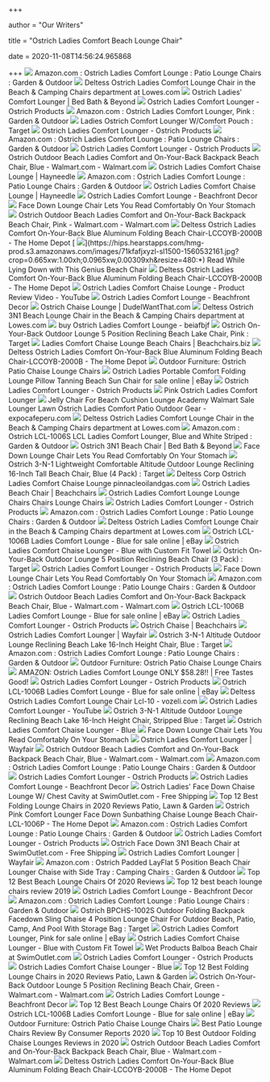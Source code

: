 +++
        
author = "Our Writers"
        
title = "Ostrich Ladies Comfort Beach Lounge Chair"
        
date = 2020-11-08T14:56:24.965868
        
+++
[ ![](https://images-na.ssl-images-amazon.com/images/I/71xAfpvxVbL._AC_SL1500_.jpg)](https://images-na.ssl-images-amazon.com/images/I/71xAfpvxVbL._AC_SL1500_.jpg) Amazon.com : Ostrich Ladies Comfort Lounge : Patio Lounge Chairs : Garden &  Outdoor
[ ![](http://mobileimages.lowes.com/product/converted/013964/013964506747.jpg)](http://mobileimages.lowes.com/product/converted/013964/013964506747.jpg) Deltess Ostrich Ladies Comfort Lounge Chair in the Beach & Camping Chairs  department at Lowes.com
[ ![](https://b3h2.scene7.com/is/image/BedBathandBeyond/6117453270526m?$690$&wid=690&hei=690)](https://b3h2.scene7.com/is/image/BedBathandBeyond/6117453270526m?$690$&wid=690&hei=690) Ostrich Ladies' Comfort Lounger | Bed Bath & Beyond
[ ![](https://cdn.shopify.com/s/files/1/2440/7435/products/Photo-05_5c8ab6bf-f31c-4d47-ac14-c0e37e2a43d2_2048x.jpg?v=1544632060)](https://cdn.shopify.com/s/files/1/2440/7435/products/Photo-05_5c8ab6bf-f31c-4d47-ac14-c0e37e2a43d2_2048x.jpg?v=1544632060) Ostrich Ladies Comfort Lounger - Ostrich Products
[ ![](https://images-na.ssl-images-amazon.com/images/I/51C-pge86sL._AC_SL1000_.jpg)](https://images-na.ssl-images-amazon.com/images/I/51C-pge86sL._AC_SL1000_.jpg) Amazon.com : Ostrich Ladies Comfort Lounger, Pink : Garden & Outdoor
[ ![](https://target.scene7.com/is/image/Target/GUEST_130fd8bf-99be-4ced-92a0-80f4860e2c47?wid=488&hei=488&fmt=pjpeg)](https://target.scene7.com/is/image/Target/GUEST_130fd8bf-99be-4ced-92a0-80f4860e2c47?wid=488&hei=488&fmt=pjpeg) Ladies Ostrich Comfort Lounger W/Comfort Pouch : Target
[ ![](https://cdn.shopify.com/s/files/1/2440/7435/products/Photo-01_3edb4ffe-1e90-4c08-9aab-9b19baf23b42_2048x.jpg?v=1544632060)](https://cdn.shopify.com/s/files/1/2440/7435/products/Photo-01_3edb4ffe-1e90-4c08-9aab-9b19baf23b42_2048x.jpg?v=1544632060) Ostrich Ladies Comfort Lounger - Ostrich Products
[ ![](https://m.media-amazon.com/images/S/aplus-media/vc/8646efa5-ee00-46bd-8cd3-2a6f4978fad4._SL300__.jpeg)](https://m.media-amazon.com/images/S/aplus-media/vc/8646efa5-ee00-46bd-8cd3-2a6f4978fad4._SL300__.jpeg) Amazon.com : Ostrich Ladies Comfort Lounge : Patio Lounge Chairs : Garden &  Outdoor
[ ![](https://cdn.shopify.com/s/files/1/2440/7435/products/WS10410-Edit_2048x.jpg?v=1544632060)](https://cdn.shopify.com/s/files/1/2440/7435/products/WS10410-Edit_2048x.jpg?v=1544632060) Ostrich Ladies Comfort Lounger - Ostrich Products
[ ![](https://i5.walmartimages.com/asr/1e633cfa-dcb8-47da-9438-caab41d27f7f_1.d792427dbde0b1413cc31c012d3da30c.jpeg)](https://i5.walmartimages.com/asr/1e633cfa-dcb8-47da-9438-caab41d27f7f_1.d792427dbde0b1413cc31c012d3da30c.jpeg) Ostrich Outdoor Beach Ladies Comfort and On-Your-Back Backpack Beach Chair,  Blue - Walmart.com - Walmart.com
[ ![](https://content.haycdn.com/mgen/master:DLT008.jpg)](https://content.haycdn.com/mgen/master:DLT008.jpg) Ostrich Ladies Comfort Chaise Lounge | Hayneedle
[ ![](https://m.media-amazon.com/images/S/aplus-media/vc/f88a7c58-06f6-4808-aba9-2c59e1efefac._SR285,285_.JPG)](https://m.media-amazon.com/images/S/aplus-media/vc/f88a7c58-06f6-4808-aba9-2c59e1efefac._SR285,285_.JPG) Amazon.com : Ostrich Ladies Comfort Lounge : Patio Lounge Chairs : Garden &  Outdoor
[ ![](https://content.haycdn.com/mgen/inuse:DLT008.jpg?is=654,654,0xffffff)](https://content.haycdn.com/mgen/inuse:DLT008.jpg?is=654,654,0xffffff) Ostrich Ladies Comfort Chaise Lounge | Hayneedle
[ ![](https://images-na.ssl-images-amazon.com/images/I/51lsiiB9tfL._SS510_.jpg)](https://images-na.ssl-images-amazon.com/images/I/51lsiiB9tfL._SS510_.jpg) Ostrich Ladies Comfort Lounge - Beachfront Decor
[ ![](https://odditymall.com/includes/content/face-down-lounge-chair-lets-you-read-comfortably-on-your-stomach-0.jpg)](https://odditymall.com/includes/content/face-down-lounge-chair-lets-you-read-comfortably-on-your-stomach-0.jpg) Face Down Lounge Chair Lets You Read Comfortably On Your Stomach
[ ![](https://i5.walmartimages.com/asr/598af8f6-367a-4e27-b368-8c29e92a6850_1.50368afac3797332a7cd607ebdf467eb.jpeg)](https://i5.walmartimages.com/asr/598af8f6-367a-4e27-b368-8c29e92a6850_1.50368afac3797332a7cd607ebdf467eb.jpeg) Ostrich Outdoor Beach Ladies Comfort and On-Your-Back Backpack Beach Chair,  Pink - Walmart.com - Walmart.com
[ ![](https://images.homedepot-static.com/productImages/40a1a35e-c55b-40b9-9da5-a39d7d2495c1/svn/blue-deltess-beach-chairs-lccoyb-2000b-1f_600.jpg)](https://images.homedepot-static.com/productImages/40a1a35e-c55b-40b9-9da5-a39d7d2495c1/svn/blue-deltess-beach-chairs-lccoyb-2000b-1f_600.jpg) Deltess Ostrich Ladies Comfort On-Your-Back Blue Aluminum Folding Beach  Chair-LCCOYB-2000B - The Home Depot
[ ![](https://hips.hearstapps.com/hmg-prod.s3.amazonaws.com/images/71kfafjxyzl-sl1500-1560532161.jpg?crop=0.665xw:1.00xh;0.0965xw,0.00309xh&resize=480:*)](https://hips.hearstapps.com/hmg-prod.s3.amazonaws.com/images/71kfafjxyzl-sl1500-1560532161.jpg?crop=0.665xw:1.00xh;0.0965xw,0.00309xh&resize=480:*) Read While Lying Down with This Genius Beach Chair
[ ![](https://images.homedepot-static.com/productImages/7208c2b7-ea6e-49a4-9d4a-bd53359413f6/svn/blue-deltess-beach-chairs-lccoyb-2000b-4f_600.jpg)](https://images.homedepot-static.com/productImages/7208c2b7-ea6e-49a4-9d4a-bd53359413f6/svn/blue-deltess-beach-chairs-lccoyb-2000b-4f_600.jpg) Deltess Ostrich Ladies Comfort On-Your-Back Blue Aluminum Folding Beach  Chair-LCCOYB-2000B - The Home Depot
[ ![](https://i.ytimg.com/vi/3Jfzq5F8wCg/maxresdefault.jpg)](https://i.ytimg.com/vi/3Jfzq5F8wCg/maxresdefault.jpg) Ostrich Ladies Comfort Chaise Lounge - Product Review Video - YouTube
[ ![](https://images-na.ssl-images-amazon.com/images/I/516V03TF1UL.jpg)](https://images-na.ssl-images-amazon.com/images/I/516V03TF1UL.jpg) Ostrich Ladies Comfort Lounge - Beachfront Decor
[ ![](http://static.dudeiwantthat.com/img/outdoors/beach/ostrich-chaise-lounge-17010.jpg)](http://static.dudeiwantthat.com/img/outdoors/beach/ostrich-chaise-lounge-17010.jpg) Ostrich Chaise Lounge | DudeIWantThat.com
[ ![](http://mobileimages.lowes.com/product/converted/837654/837654809600.jpg)](http://mobileimages.lowes.com/product/converted/837654/837654809600.jpg) Deltess Ostrich 3N1 Beach Lounge Chair in the Beach & Camping Chairs  department at Lowes.com
[ ![](http://ecx.images-amazon.com/images/I/51kTNtncRjL.SL280_.jpg)](http://ecx.images-amazon.com/images/I/51kTNtncRjL.SL280_.jpg) buy Ostrich Ladies Comfort Lounge - beiafbjf
[ ![](https://target.scene7.com/is/image/Target/GUEST_c78ca501-fae8-4664-8fc1-2eeeebe91d35?wid=488&hei=488&fmt=pjpeg)](https://target.scene7.com/is/image/Target/GUEST_c78ca501-fae8-4664-8fc1-2eeeebe91d35?wid=488&hei=488&fmt=pjpeg) Ostrich On-Your-Back Outdoor Lounge 5 Position Reclining Beach Lake Chair,  Pink : Target
[ ![](http://images.beachchairs.biz/ladies-comfort-deluxe-lounge-pool-beach-sun.jpg)](http://images.beachchairs.biz/ladies-comfort-deluxe-lounge-pool-beach-sun.jpg) Ladies Comfort Chaise Lounge Beach Chairs | Beachchairs.biz
[ ![](https://images.homedepot-static.com/productImages/6ee336c3-3670-43e7-befe-1e56e5528fd8/svn/blue-deltess-beach-chairs-lccoyb-2000b-44_600.jpg)](https://images.homedepot-static.com/productImages/6ee336c3-3670-43e7-befe-1e56e5528fd8/svn/blue-deltess-beach-chairs-lccoyb-2000b-44_600.jpg) Deltess Ostrich Ladies Comfort On-Your-Back Blue Aluminum Folding Beach  Chair-LCCOYB-2000B - The Home Depot
[ ![](https://4.bp.blogspot.com/-9Q6BHH3_4s8/WcqT-YCOYvI/AAAAAAAAK5A/dDjCV14cW4g4gagq-EuldYDHO1BmmAJ7ACLcBGAs/s280/Ostrich-Ladies-Comfort-Lounge.JPG)](https://4.bp.blogspot.com/-9Q6BHH3_4s8/WcqT-YCOYvI/AAAAAAAAK5A/dDjCV14cW4g4gagq-EuldYDHO1BmmAJ7ACLcBGAs/s280/Ostrich-Ladies-Comfort-Lounge.JPG) Outdoor Furniture: Ostrich Patio Chaise Lounge Chairs
[ ![](https://i.ebayimg.com/images/g/lIAAAOSw9CdfkSTc/s-l640.jpg)](https://i.ebayimg.com/images/g/lIAAAOSw9CdfkSTc/s-l640.jpg) Ostrich Ladies Portable Comfort Folding Lounge Pillow Tanning Beach Sun  Chair for sale online | eBay
[ ![](https://cdn.shopify.com/s/files/1/2440/7435/products/lcl2_400x400.jpg?v=1544632060)](https://cdn.shopify.com/s/files/1/2440/7435/products/lcl2_400x400.jpg?v=1544632060) Ostrich Ladies Comfort Lounger - Ostrich Products
[ ![](https://img.grouponcdn.com/stores/3fveE7o2LrUY4LqwXoVPKDbZUDKX/storespi2716669-1040x640/v1/sc600x600.jpg)](https://img.grouponcdn.com/stores/3fveE7o2LrUY4LqwXoVPKDbZUDKX/storespi2716669-1040x640/v1/sc600x600.jpg) Pink Ostrich Ladies Comfort Lounger
[ ![](https://www.expocafeperu.com/w/2020/07/jelly-chair-for-beach-cushion-lounge-academy-walmart-sale-lounger-lawn-ostrich-ladies-comfort-patio.jpg)](https://www.expocafeperu.com/w/2020/07/jelly-chair-for-beach-cushion-lounge-academy-walmart-sale-lounger-lawn-ostrich-ladies-comfort-patio.jpg) Jelly Chair For Beach Cushion Lounge Academy Walmart Sale Lounger Lawn  Ostrich Ladies Comfort Patio Outdoor Gear - expocafeperu.com
[ ![](https://mobileimages.lowes.com/product/converted/080958/080958380218.jpg?size=lg)](https://mobileimages.lowes.com/product/converted/080958/080958380218.jpg?size=lg) Deltess Ostrich Ladies Comfort Lounge Chair in the Beach & Camping Chairs  department at Lowes.com
[ ![](https://m.media-amazon.com/images/I/51o6tIhsTnL._AC_SS350_.jpg)](https://m.media-amazon.com/images/I/51o6tIhsTnL._AC_SS350_.jpg) Amazon.com : Ostrich LCL-1006S LCL Ladies Comfort Lounger, Blue and White  Striped : Garden & Outdoor
[ ![](https://b3h2.scene7.com/is/image/BedBathandBeyond/56534443628841p?$690$&wid=690&hei=690)](https://b3h2.scene7.com/is/image/BedBathandBeyond/56534443628841p?$690$&wid=690&hei=690) Ostrich 3N1 Beach Chair | Bed Bath & Beyond
[ ![](https://odditymall.com/includes/content/face-down-lounge-chair-1.jpg)](https://odditymall.com/includes/content/face-down-lounge-chair-1.jpg) Face Down Lounge Chair Lets You Read Comfortably On Your Stomach
[ ![](https://target.scene7.com/is/image/Target/GUEST_840bd59d-dc3f-4b59-8050-66b759328f04?wid=488&hei=488&fmt=pjpeg)](https://target.scene7.com/is/image/Target/GUEST_840bd59d-dc3f-4b59-8050-66b759328f04?wid=488&hei=488&fmt=pjpeg) Ostrich 3-N-1 Lightweight Comfortable Altitude Outdoor Lounge Reclining  16-Inch Tall Beach Chair, Blue (4 Pack) : Target
[ ![](https://images-na.ssl-images-amazon.com/images/I/51V-WUZ9AQL._SL500_AC_SS350_.jpg)](https://images-na.ssl-images-amazon.com/images/I/51V-WUZ9AQL._SL500_AC_SS350_.jpg) Deltess Corp Ostrich Ladies Comfort Chaise Lounge pinnacleoilandgas.com
[ ![](https://images.beachchairs.biz/ladies-comfort-lounge.jpg)](https://images.beachchairs.biz/ladies-comfort-lounge.jpg) Ostrich Ladies Beach Chair | Beachchairs
[ ![](https://i5.walmartimages.com/asr/7d8810cb-0e70-43c6-85ef-b0315eea7076_1.d59e6fb169f979fba9411140c502064b.jpeg)](https://i5.walmartimages.com/asr/7d8810cb-0e70-43c6-85ef-b0315eea7076_1.d59e6fb169f979fba9411140c502064b.jpeg) Ostrich Ladies Comfort Lounge Lounge Chairs Chairs Lounge Chairs
[ ![](https://cdn.shopify.com/s/files/1/2440/7435/products/WS10442-Edit_2048x.jpg?v=1580833358)](https://cdn.shopify.com/s/files/1/2440/7435/products/WS10442-Edit_2048x.jpg?v=1580833358) Ostrich Ladies Comfort Lounger - Ostrich Products
[ ![](https://m.media-amazon.com/images/I/61qqKb7Yc-L._AC_SS350_.jpg)](https://m.media-amazon.com/images/I/61qqKb7Yc-L._AC_SS350_.jpg) Amazon.com : Ostrich Ladies Comfort Lounge : Patio Lounge Chairs : Garden &  Outdoor
[ ![](http://images.lowes.com/product/converted/013964/013964506747_09065248.jpg)](http://images.lowes.com/product/converted/013964/013964506747_09065248.jpg) Deltess Ostrich Ladies Comfort Lounge Chair in the Beach & Camping Chairs  department at Lowes.com
[ ![](https://i.ebayimg.com/images/g/9NoAAOSwsGpcGmIB/s-l640.jpg)](https://i.ebayimg.com/images/g/9NoAAOSwsGpcGmIB/s-l640.jpg) Ostrich LCL-1006B Ladies Comfort Lounge - Blue for sale online | eBay
[ ![](https://images-na.ssl-images-amazon.com/images/I/51YQn2zFf9L.jpg)](https://images-na.ssl-images-amazon.com/images/I/51YQn2zFf9L.jpg) Ostrich Ladies Comfort Chaise Lounger - Blue with Custom Fit Towel
[ ![](https://target.scene7.com/is/image/Target/GUEST_24d1d269-7546-47c0-8bb7-53dec8b10316?wid=488&hei=488&fmt=pjpeg)](https://target.scene7.com/is/image/Target/GUEST_24d1d269-7546-47c0-8bb7-53dec8b10316?wid=488&hei=488&fmt=pjpeg) Ostrich On-Your-Back Outdoor Lounge 5 Position Reclining Beach Chair (3  Pack) : Target
[ ![](https://cdn.shopify.com/s/files/1/2440/7435/products/Photo-06_5358bab0-ad10-4357-ae89-ee42a99c534b_2048x.jpg?v=1553537922)](https://cdn.shopify.com/s/files/1/2440/7435/products/Photo-06_5358bab0-ad10-4357-ae89-ee42a99c534b_2048x.jpg?v=1553537922) Ostrich Ladies Comfort Lounger - Ostrich Products
[ ![](https://odditymall.com/includes/content/upload/face-down-lounge-chair-7309.jpg)](https://odditymall.com/includes/content/upload/face-down-lounge-chair-7309.jpg) Face Down Lounge Chair Lets You Read Comfortably On Your Stomach
[ ![](https://m.media-amazon.com/images/I/51oh646KpQL._AC_UL400_.jpg)](https://m.media-amazon.com/images/I/51oh646KpQL._AC_UL400_.jpg) Amazon.com : Ostrich Ladies Comfort Lounge : Patio Lounge Chairs : Garden &  Outdoor
[ ![](https://i5.walmartimages.com/asr/bc9d012e-0b61-4294-9da7-5e60f4742785_1.d6e66ce55e2cf845d8efe491fd2b95a2.jpeg)](https://i5.walmartimages.com/asr/bc9d012e-0b61-4294-9da7-5e60f4742785_1.d6e66ce55e2cf845d8efe491fd2b95a2.jpeg) Ostrich Outdoor Beach Ladies Comfort and On-Your-Back Backpack Beach Chair,  Blue - Walmart.com - Walmart.com
[ ![](https://i.ebayimg.com/images/g/XBIAAOSwHU9eHeFX/s-l225.jpg)](https://i.ebayimg.com/images/g/XBIAAOSwHU9eHeFX/s-l225.jpg) Ostrich LCL-1006B Ladies Comfort Lounge - Blue for sale online | eBay
[ ![](https://cdn.shopify.com/s/files/1/2440/7435/products/Photo-04_6dfb2e91-53ea-47ad-adbd-b00189cc5605_2048x.jpg?v=1580833279)](https://cdn.shopify.com/s/files/1/2440/7435/products/Photo-04_6dfb2e91-53ea-47ad-adbd-b00189cc5605_2048x.jpg?v=1580833279) Ostrich Ladies Comfort Lounger - Ostrich Products
[ ![](https://images.beachchairs.biz/l-m/modern-outdoor-reclining-beach-sun-patio-chaise-v-1673706581.jpg)](https://images.beachchairs.biz/l-m/modern-outdoor-reclining-beach-sun-patio-chaise-v-1673706581.jpg) Ostrich Chaise | Beachchairs
[ ![](https://secure.img1-fg.wfcdn.com/im/49624884/resize-h600-w600%5Ecompr-r85/6376/63765444/Kelston+Mills+Elegant+Sun+Lounger+Set+with+Cushion+%28Set+of+2%29.jpg)](https://secure.img1-fg.wfcdn.com/im/49624884/resize-h600-w600%5Ecompr-r85/6376/63765444/Kelston+Mills+Elegant+Sun+Lounger+Set+with+Cushion+%28Set+of+2%29.jpg) Ostrich Ladies Comfort Lounger | Wayfair
[ ![](https://target.scene7.com/is/image/Target/GUEST_f8271bce-f997-4204-9c07-664f51dfcf9d?wid=488&hei=488&fmt=pjpeg)](https://target.scene7.com/is/image/Target/GUEST_f8271bce-f997-4204-9c07-664f51dfcf9d?wid=488&hei=488&fmt=pjpeg) Ostrich 3-N-1 Altitude Outdoor Lounge Reclining Beach Lake 16-Inch Height  Chair, Blue : Target
[ ![](https://m.media-amazon.com/images/I/71EOhlgwz3L._AC_UL400_.jpg)](https://m.media-amazon.com/images/I/71EOhlgwz3L._AC_UL400_.jpg) Amazon.com : Ostrich Ladies Comfort Lounge : Patio Lounge Chairs : Garden &  Outdoor
[ ![](https://4.bp.blogspot.com/-SYdFEiLg8ZM/VrPbbtoE5vI/AAAAAAAAIc4/0IauXRHnh88/s280/Ostrich-Patio-Chaise-Lounge-Chairs.png)](https://4.bp.blogspot.com/-SYdFEiLg8ZM/VrPbbtoE5vI/AAAAAAAAIc4/0IauXRHnh88/s280/Ostrich-Patio-Chaise-Lounge-Chairs.png) Outdoor Furniture: Ostrich Patio Chaise Lounge Chairs
[ ![](https://www.freetastesgood.com/wp-content/uploads/2017/03/beach-chair-amazon-deals.jpg)](https://www.freetastesgood.com/wp-content/uploads/2017/03/beach-chair-amazon-deals.jpg) AMAZON: Ostrich Ladies Comfort Lounge ONLY $58.28!! | Free Tastes Good!
[ ![](https://cdn.shopify.com/s/files/1/2440/7435/products/Photo-04_dc3b1be4-254d-410a-94e9-2c02abb41e95_2048x.jpg?v=1544632060)](https://cdn.shopify.com/s/files/1/2440/7435/products/Photo-04_dc3b1be4-254d-410a-94e9-2c02abb41e95_2048x.jpg?v=1544632060) Ostrich Ladies Comfort Lounger - Ostrich Products
[ ![](https://i.ebayimg.com/images/g/OUgAAOSwfJheHeCm/s-l225.jpg)](https://i.ebayimg.com/images/g/OUgAAOSwfJheHeCm/s-l225.jpg) Ostrich LCL-1006B Ladies Comfort Lounge - Blue for sale online | eBay
[ ![](https://i.pinimg.com/originals/78/0a/9b/780a9bdf3e2cfc7e2f46df2b5f53175a.jpg)](https://i.pinimg.com/originals/78/0a/9b/780a9bdf3e2cfc7e2f46df2b5f53175a.jpg) Deltess Ostrich Ladies Comfort Lounge Chair Lcl-10 - vozeli.com
[ ![](https://i.ytimg.com/vi/9AmWznsKOQY/maxresdefault.jpg)](https://i.ytimg.com/vi/9AmWznsKOQY/maxresdefault.jpg) Ostrich Ladies Comfort Lounger - YouTube
[ ![](https://target.scene7.com/is/image/Target/GUEST_9bed5788-19a6-4a8c-b61d-67ff36c0bc1e?wid=488&hei=488&fmt=pjpeg)](https://target.scene7.com/is/image/Target/GUEST_9bed5788-19a6-4a8c-b61d-67ff36c0bc1e?wid=488&hei=488&fmt=pjpeg) Ostrich 3-N-1 Altitude Outdoor Lounge Reclining Beach Lake 16-Inch Height  Chair, Stripped Blue : Target
[ ![](https://images.beachchairs.biz/l-m/ladies-comfort-chaise-lounger-v-208247211.jpg)](https://images.beachchairs.biz/l-m/ladies-comfort-chaise-lounger-v-208247211.jpg) Ostrich Ladies Comfort Chaise Lounger - Blue
[ ![](https://odditymall.com/includes/content/upload/face-down-lounge-chair-992.jpg)](https://odditymall.com/includes/content/upload/face-down-lounge-chair-992.jpg) Face Down Lounge Chair Lets You Read Comfortably On Your Stomach
[ ![](https://secure.img1-fg.wfcdn.com/im/00447955/resize-h310-w310%5Ecompr-r85/5553/55531412/african-ostriches-walking-in-south-africa-lumbar-pillow.jpg)](https://secure.img1-fg.wfcdn.com/im/00447955/resize-h310-w310%5Ecompr-r85/5553/55531412/african-ostriches-walking-in-south-africa-lumbar-pillow.jpg) Ostrich Ladies Comfort Lounger | Wayfair
[ ![](https://i5.walmartimages.com/asr/cff2a767-4515-4dda-8967-277dccf1a79c_1.15b2d54486df7bc93161dfd06597c1ee.jpeg)](https://i5.walmartimages.com/asr/cff2a767-4515-4dda-8967-277dccf1a79c_1.15b2d54486df7bc93161dfd06597c1ee.jpeg) Ostrich Outdoor Beach Ladies Comfort and On-Your-Back Backpack Beach Chair,  Blue - Walmart.com - Walmart.com
[ ![](https://m.media-amazon.com/images/I/51Zzs9AfT8L._AC_UL400_.jpg)](https://m.media-amazon.com/images/I/51Zzs9AfT8L._AC_UL400_.jpg) Amazon.com : Ostrich Ladies Comfort Lounge : Patio Lounge Chairs : Garden &  Outdoor
[ ![](https://cdn.shopify.com/s/files/1/2440/7435/products/IMAGE-2017-0002_295c8351-d26e-46d1-b05c-485687ad63cb_2048x.jpg?v=1544632400)](https://cdn.shopify.com/s/files/1/2440/7435/products/IMAGE-2017-0002_295c8351-d26e-46d1-b05c-485687ad63cb_2048x.jpg?v=1544632400) Ostrich Ladies Comfort Lounger - Ostrich Products
[ ![](https://images-na.ssl-images-amazon.com/images/I/418DYeJqNnL._SS800_.jpg)](https://images-na.ssl-images-amazon.com/images/I/418DYeJqNnL._SS800_.jpg) Ostrich Ladies Comfort Lounge - Beachfront Decor
[ ![](https://images.cdn-outlet.com/images/PhotoUpload/6365886658064769301240889029_163x109.jpg)](https://images.cdn-outlet.com/images/PhotoUpload/6365886658064769301240889029_163x109.jpg) Ostrich Ladies' Face Down Chaise Lounge W/ Chest Cavity at SwimOutlet.com -  Free Shipping
[ ![](https://m.media-amazon.com/images/I/61K6m83wNkL.jpg)](https://m.media-amazon.com/images/I/61K6m83wNkL.jpg) Top 12 Best Folding Lounge Chairs in 2020 Reviews Patio, Lawn & Garden
[ ![](https://images.homedepot-static.com/productImages/3ec6921c-d830-493d-9fbe-57aa94418664/svn/pink-ostrich-beach-chairs-lcl-1006p-4f_600.jpg)](https://images.homedepot-static.com/productImages/3ec6921c-d830-493d-9fbe-57aa94418664/svn/pink-ostrich-beach-chairs-lcl-1006p-4f_600.jpg) Ostrich Pink Comfort Lounger Face Down Sunbathing Chaise Lounge Beach Chair-LCL-1006P  - The Home Depot
[ ![](https://m.media-amazon.com/images/I/71TQmPuplYL._AC_UL400_.jpg)](https://m.media-amazon.com/images/I/71TQmPuplYL._AC_UL400_.jpg) Amazon.com : Ostrich Ladies Comfort Lounge : Patio Lounge Chairs : Garden &  Outdoor
[ ![](https://cdn.shopify.com/s/files/1/2440/7435/products/WS10481-Edit_2048x.jpg?v=1544632400)](https://cdn.shopify.com/s/files/1/2440/7435/products/WS10481-Edit_2048x.jpg?v=1544632400) Ostrich Ladies Comfort Lounger - Ostrich Products
[ ![](https://photos.cdn-outlet.com/photos/options/42463-36821-1A-zoomin.jpg)](https://photos.cdn-outlet.com/photos/options/42463-36821-1A-zoomin.jpg) Ostrich Face Down 3N1 Beach Chair at SwimOutlet.com - Free Shipping
[ ![](https://secure.img1-fg.wfcdn.com/im/83294734/resize-h310-w310%5Ecompr-r85/6107/61073387/african-ostriches-walking-in-south-africa-throw-pillow.jpg)](https://secure.img1-fg.wfcdn.com/im/83294734/resize-h310-w310%5Ecompr-r85/6107/61073387/african-ostriches-walking-in-south-africa-throw-pillow.jpg) Ostrich Ladies Comfort Lounger | Wayfair
[ ![](https://images-na.ssl-images-amazon.com/images/I/51W5A5o8AXL._AC_SY450_.jpg)](https://images-na.ssl-images-amazon.com/images/I/51W5A5o8AXL._AC_SY450_.jpg) Amazon.com : Ostrich Padded LayFlat 5 Position Beach Chair Lounger Chaise  with Side Tray : Camping Chairs : Garden & Outdoor
[ ![](https://5productreviews.com/wp-content/uploads/2019/05/5-6-368x285.jpg)](https://5productreviews.com/wp-content/uploads/2019/05/5-6-368x285.jpg) Top 12 Best Beach Lounge Chairs Of 2020 Reviews
[ ![](https://image.slidesharecdn.com/top12bestbeachloungechairsreview2019-190511125313/95/top-12-best-beach-lounge-chairs-review-2019-11-638.jpg?cb=1557579223)](https://image.slidesharecdn.com/top12bestbeachloungechairsreview2019-190511125313/95/top-12-best-beach-lounge-chairs-review-2019-11-638.jpg?cb=1557579223) Top 12 best beach lounge chairs review 2019
[ ![](https://images-na.ssl-images-amazon.com/images/I/41W2lqUyhVL._SS100_.jpg)](https://images-na.ssl-images-amazon.com/images/I/41W2lqUyhVL._SS100_.jpg) Ostrich Ladies Comfort Lounge - Beachfront Decor
[ ![](https://m.media-amazon.com/images/I/61LHZ02Z2sL._AC_SS350_.jpg)](https://m.media-amazon.com/images/I/61LHZ02Z2sL._AC_SS350_.jpg) Amazon.com : Ostrich Ladies Comfort Lounge : Patio Lounge Chairs : Garden &  Outdoor
[ ![](https://target.scene7.com/is/image/Target/GUEST_bf09d492-38dc-44da-aefe-e544fd429e29?wid=488&hei=488&fmt=pjpeg)](https://target.scene7.com/is/image/Target/GUEST_bf09d492-38dc-44da-aefe-e544fd429e29?wid=488&hei=488&fmt=pjpeg) Ostrich BPCHS-1002S Outdoor Folding Backpack Facedown Sling Chaise 4  Position Lounge Chair For Outdoor Beach, Patio, Camp, And Pool With Storage  Bag : Target
[ ![](https://i.ebayimg.com/images/g/skMAAOSw59pef5Uz/s-l225.jpg)](https://i.ebayimg.com/images/g/skMAAOSw59pef5Uz/s-l225.jpg) Ostrich Ladies Comfort Lounger, Pink for sale online | eBay
[ ![](https://images-na.ssl-images-amazon.com/images/I/41Skh8Or%2BsL.jpg)](https://images-na.ssl-images-amazon.com/images/I/41Skh8Or%2BsL.jpg) Ostrich Ladies Comfort Chaise Lounger - Blue with Custom Fit Towel
[ ![](https://www.cdn-outlet.com/photos/SOResource/options/21068-10770-259x292-AUTO.jpg)](https://www.cdn-outlet.com/photos/SOResource/options/21068-10770-259x292-AUTO.jpg) Wet Products Balboa Beach Chair at SwimOutlet.com
[ ![](https://cdn.shopify.com/s/files/1/2440/7435/products/WS10429_2048x.jpg?v=1544632060)](https://cdn.shopify.com/s/files/1/2440/7435/products/WS10429_2048x.jpg?v=1544632060) Ostrich Ladies Comfort Lounger - Ostrich Products
[ ![](https://images.beachchairs.biz/l-m/ladies-comfort-chaise-lounger-v-564755243.jpg)](https://images.beachchairs.biz/l-m/ladies-comfort-chaise-lounger-v-564755243.jpg) Ostrich Ladies Comfort Chaise Lounger - Blue
[ ![](https://themarany.com/wp-content/uploads/2019/12/7.-Rio-Beach-Portable-Folding-Backpack-Lounge-Chair-350x324.jpg)](https://themarany.com/wp-content/uploads/2019/12/7.-Rio-Beach-Portable-Folding-Backpack-Lounge-Chair-350x324.jpg) Top 12 Best Folding Lounge Chairs in 2020 Reviews Patio, Lawn & Garden
[ ![](https://i5.walmartimages.com/asr/92d359f4-966c-4cdf-a52e-7a3be624f2fc_1.b92b5c937cafee70997455b5b95724a3.jpeg?odnWidth=612&odnHeight=612&odnBg=ffffff)](https://i5.walmartimages.com/asr/92d359f4-966c-4cdf-a52e-7a3be624f2fc_1.b92b5c937cafee70997455b5b95724a3.jpeg?odnWidth=612&odnHeight=612&odnBg=ffffff) Ostrich On-Your-Back Outdoor Lounge 5 Position Reclining Beach Chair, Green  - Walmart.com - Walmart.com
[ ![](https://images-na.ssl-images-amazon.com/images/I/41vm9A3O3sL._SS800_.jpg)](https://images-na.ssl-images-amazon.com/images/I/41vm9A3O3sL._SS800_.jpg) Ostrich Ladies Comfort Lounge - Beachfront Decor
[ ![](https://5productreviews.com/wp-content/uploads/2019/05/4-6-368x359.jpg)](https://5productreviews.com/wp-content/uploads/2019/05/4-6-368x359.jpg) Top 12 Best Beach Lounge Chairs Of 2020 Reviews
[ ![](https://i.ebayimg.com/images/g/-6sAAOSwrptflxGZ/s-l225.jpg)](https://i.ebayimg.com/images/g/-6sAAOSwrptflxGZ/s-l225.jpg) Ostrich LCL-1006B Ladies Comfort Lounge - Blue for sale online | eBay
[ ![](https://2.bp.blogspot.com/-zZJj0IWdxPo/V0OkrVZPxuI/AAAAAAAAJnQ/L3LMqOGb7yw5dpJHj_bETjznOBTmSN8MQCLcB/s1600/Ostrich-Ladies-Comfort-Chaise-Lounger-Pink-with-Custom-Fit-Towel.png)](https://2.bp.blogspot.com/-zZJj0IWdxPo/V0OkrVZPxuI/AAAAAAAAJnQ/L3LMqOGb7yw5dpJHj_bETjznOBTmSN8MQCLcB/s1600/Ostrich-Ladies-Comfort-Chaise-Lounger-Pink-with-Custom-Fit-Towel.png) Outdoor Furniture: Ostrich Patio Chaise Lounge Chairs
[ ![](https://www.besttopreviews.info/wp-content/uploads/2019/04/71hez7VFRjL._SL1200_-e1555705400683.jpg)](https://www.besttopreviews.info/wp-content/uploads/2019/04/71hez7VFRjL._SL1200_-e1555705400683.jpg) Best Patio Lounge Chairs Review By Consumer Reports 2020
[ ![](https://www.salientthemes.com/bestlists/wp-content/uploads/2019/03/Folding-Chaise-Lounges-8.jpg)](https://www.salientthemes.com/bestlists/wp-content/uploads/2019/03/Folding-Chaise-Lounges-8.jpg) Top 10 Best Outdoor Folding Chaise Lounges Reviews in 2020
[ ![](https://i5.walmartimages.com/asr/7a7320d6-bf5b-47c7-8e27-f88ff0e965a1.64e29a9701f4bebb0832c1f556140d5e.jpeg?odnWidth=282&odnHeight=282&odnBg=ffffff)](https://i5.walmartimages.com/asr/7a7320d6-bf5b-47c7-8e27-f88ff0e965a1.64e29a9701f4bebb0832c1f556140d5e.jpeg?odnWidth=282&odnHeight=282&odnBg=ffffff) Ostrich Outdoor Beach Ladies Comfort and On-Your-Back Backpack Beach Chair,  Blue - Walmart.com - Walmart.com
[ ![](https://images.homedepot-static.com/productImages/e2e5eaae-be82-44f7-801a-c559b5881da2/svn/gray-life-is-good-beach-chairs-ligtcc-g-1pk-64_600.jpg)](https://images.homedepot-static.com/productImages/e2e5eaae-be82-44f7-801a-c559b5881da2/svn/gray-life-is-good-beach-chairs-ligtcc-g-1pk-64_600.jpg) Deltess Ostrich Ladies Comfort On-Your-Back Blue Aluminum Folding Beach  Chair-LCCOYB-2000B - The Home Depot
